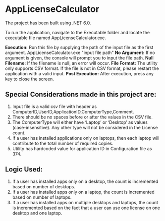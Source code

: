 # AppLicenseCalculator

The project has been built using .NET 6.0.

To run the application, navigate to the Executable folder and locate the executable file named AppLicenseCalculator.exe.

**Execution:** Run this file by supplying the path of the input file as the first argument.
AppLicenseCalculator.exe "input file path"
**No Argument:** If no argument is given, the console will prompt you to input the file path.
**Null Filename:** If the filename is null, an error will occur.
**File Format:** The utility only supports CSV format. If the file is not in CSV format, please restart the application with a valid input.
**Post Execution:** After execution, press any key to close the screen.


Special Considerations made in this project are:
--------------------------------------
1. Input file is a valid csv file with header as ComputerID,UserID,ApplicationID,ComputerType,Comment.
2. There should be no spaces before or after the values in the CSV file.
3. The ComputerType will either have ‘Laptop’ or ‘Desktop’ as values (case-insensitive). Any other type will not be considered in the License count.
4. If a user has installed applications only on laptops, then each laptop will contribute to the total number of required copies. 
5. Utility has hardcoded value for application ID in Configuration file as 374.

Logic Used:
--------------------------
1. If a user has installed apps only on a desktop, the count is incremented based on number of desktops.
2. If a user has installed apps only on a laptop, the count is incremented based on number of laptops.
3. If a user has installed apps on multiple desktops and laptops, the count is incremented based on the fact that a user can use one license on one desktop and one laptop.

